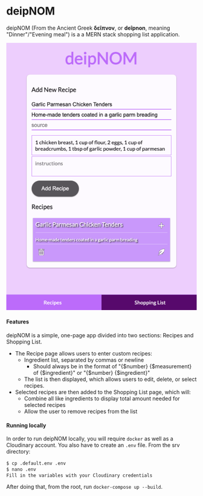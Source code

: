 # deipNOM
deipNOM (From the Ancient Greek **δεῖπνον**, or **deîpnon**, meaning "Dinner"/"Evening meal") is a a MERN stack shopping list application.

<div align="center">

![Sample image of deipNOM](https://raw.githubusercontent.com/BriarVesper/deipNOM/main/public/Sample.png)
</div>

#### Features
deipNOM is a simple, one-page app divided into two sections: Recipes and Shopping List.
- The Recipe page allows users to enter custom recipes:
    - Ingredient list, separated by commas or newline
        - Should always be in the format of "{\$number} {\$measurement} of {\$ingredient}" or "{\$number} {\$ingredient}"
    - The list is then displayed, which allows users to edit, delete, or select recipes.
- Selected recipes are then added to the Shopping List page, which will:
    - Combine all like ingredients to display total amount needed for selected recipes
    - Allow the user to remove recipes from the list

#### Running locally
In order to run deipNOM locally, you will require `docker` as well as a Cloudinary account. You also have to create an `.env` file. From the srv directory:

```
$ cp .default.env .env
$ nano .env
Fill in the variables with your Cloudinary credentials
```

After doing that, from the root, run `docker-compose up --build`.